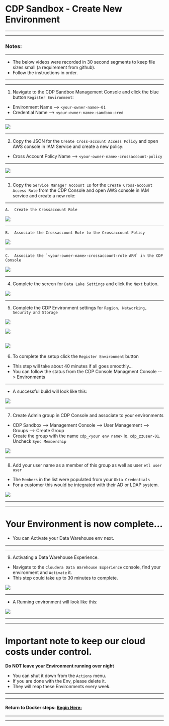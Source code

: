 #  CDP Sandbox - Create New Environment 

---
---
### Notes:
---

*  The below videos were recorded in 30 second segments to keep file sizes small (a requirement from github).
*  Follow the instructions in order.

---
---

1.  Navigate to the CDP Sandbox Management Console and click the blue button `Register Environment`:

*  Environment Name --> `<your-owner-name>-01`
*  Credential Name  --> `<your-owner-name>-sandbox-cred`

---

![](./images/createCDPenv-1.gif)

---


2.  Copy the JSON for the `Create Cross-account Access Policy` and open AWS console in IAM Service and create a new policy:

*  Cross Account Policy Name -->  `<your-owner-name>-crossaccount-policy`

---

![](./images/createXactPolicy.gif)

---

3. Copy the `Service Manager Account ID` for the `Create Cross-account Access Role` from the CDP Console and open AWS console in IAM service and create a new role: 

---
    A.  Create the Crossaccount Role

![](./images/createXactRole-1.gif)

---
    B.  Associate the Crossaccount Role to the Crossaccount Policy

![](./images/createXactRole-2.gif)

---

    C.  Associate the `<your-owner-name>-crossaccount-role ARN` in the CDP Console

![](./images/createCDPcred-2.gif)

---

4. Complete the screen for `Data Lake Settings` and click the `Next` button.

![](./images/dataLakeSettings.png)

---

5. Complete the CDP Environment settings for `Region, Networking, Security and Storage` 

![](./images/cdpEnvStep-3a.png)

![](./images/LogsEnvSettings.png)

![](./images/dataAccessEnvSettings.png)
---

6.  To complete the setup click the `Register Environment` button

*  This step will take about 40 minutes if all goes smoothly...
*  You can follow the status from the CDP Console Managment Console --> Environments

---

*  A successful build will look like this:

![](./images/runningEnv.png)

---

7. Create Admin group in CDP Console and associate to your environments

*  CDP Sandbox --> Management Console --> User Management --> Groups --> Create Group
*  Create the group with the name `cdp_<your env name>`  ie. `cdp_zzuser-01`.  Uncheck `Sync Membership`

![](./images/createAdminGroup2.png)

---

8.  Add your user name as a member of this group as well as  user `etl user user` 

*  The `Members` in the list were populated from your `Okta Credentials`
*  For a customer this would be integrated with their AD or LDAP system.

![](./images/addUser2Admin.png)

---
---

#  Your Environment is now complete...

* You can Activate your Data Warehouse env next.

---
---

9.  Activating a Data Warehouse Experience.

*  Navigate to the `Cloudera Data Warehouse Experience` console, find your environment and `Activate` it.
*  This step could take up to 30 minutes to complete.

![](./images/activateDWenv.gif)

---

*  A Running environment will look like this:

![](./images/runningDWenv.png)

---
---

#  Important note to keep our cloud costs under control.

**Do NOT leave your Environment running over night**

*  You can shut it down from the `Actions` menu.
*  If you are done with the Env, please delete it.
*  They will reap these Environments every week.

---
---

####  Return to Docker steps:  [Begin Here:](https://github.com/tlepple/horizon-public/blob/master/aws_readme.md)

---
---
